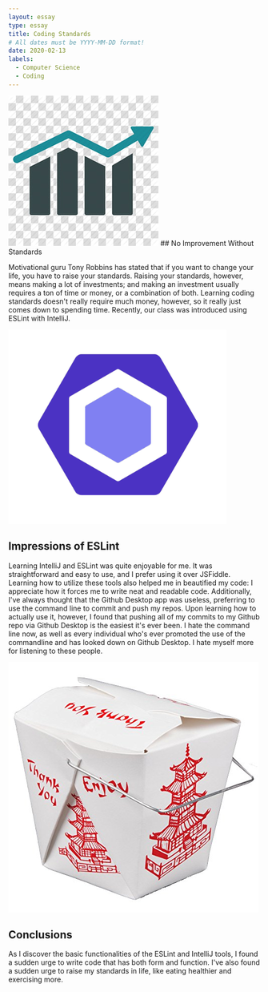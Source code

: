 ```yaml
---
layout: essay
type: essay
title: Coding Standards
# All dates must be YYYY-MM-DD format!
date: 2020-02-13
labels:
  - Computer Science
  - Coding
---
```


<img class="ui medium left floated image" src="../images/arrow.jpg">
## No Improvement Without Standards

Motivational guru Tony Robbins has stated that if you want to change your life, you have to raise your standards. Raising your standards, however, means making a lot of investments; and making an investment usually requires a ton of time or money, or a combination of both. Learning coding standards doesn't really require much money, however, so it really just comes down to spending time. Recently, our class was introduced using ESLint with IntelliJ.

<img class="ui medium left floated image" src="../images/esj.png">

## Impressions of ESLint

Learning IntelliJ and ESLint was quite enjoyable for me. It was straightforward and easy to use, and I prefer using it over JSFiddle. Learning how to utilize these tools also helped me in beautified my code: I appreciate how it forces me to write neat and readable code. Additionally, I've always thought that the Github Desktop app was useless, preferring to use the command line to commit and push my repos. Upon learning how to actually use it, however, I found that pushing all of my commits to my Github repo via Github Desktop is the easiest it's ever been. I hate the command line now, as well as every individual who's ever promoted the use of the commandline and has looked down on Github Desktop. I hate myself more for listening to these people. 


<img class="ui medium left floated image" src="../images/chinesetakeout.jpg">

## Conclusions
As I discover the basic functionalities of the ESLint and IntelliJ tools, I found a sudden urge to write code that has both form and function. I've also found a sudden urge to raise my standards in life, like eating healthier and exercising more. 
